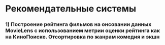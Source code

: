# Рекомендательные системы
### 1) Построение рейтинга фильмов на онсовании данных MovieLens с использованием метрии оценки рейтинга как на КиноПоиске. Отсортировка по жанрам комедия и экшн
